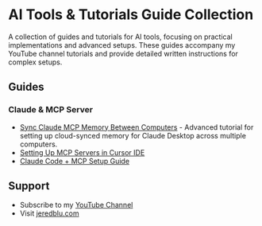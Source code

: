 # AI Tools & Tutorials Guide Collection

A collection of guides and tutorials for AI tools, focusing on practical implementations and advanced setups. These guides accompany my YouTube channel tutorials and provide detailed written instructions for complex setups.

## Guides

### Claude & MCP Server
- [Sync Claude MCP Memory Between Computers]([./claude-mcp-sync/README.md](https://github.com/JeredBlu/guides/blob/main/Claude-mcp-sync.md)) - Advanced tutorial for setting up cloud-synced memory for Claude Desktop across multiple computers.
- [Setting Up MCP Servers in Cursor IDE](https://github.com/JeredBlu/guides/blob/main/cursor-mcp-setup.md)
- [Claude Code + MCP Setup Guide](https://github.com/JeredBlu/guides/blob/main/claude-code-mcp-setup.md)




## Support
- Subscribe to my [YouTube Channel](https://www.youtube.com/@JeredBlu?sub_confirmation=1)
- Visit [jeredblu.com](https://jeredblu.com)
